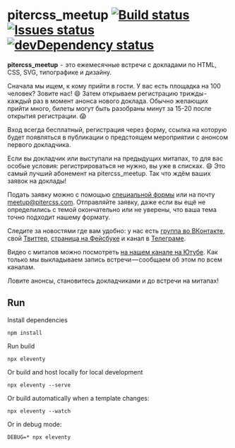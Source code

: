 # pitercss_meetup [![Build status][travis-image]][travis-url] [![Issues status][issues-image]][issues-url] [![devDependency status][dev-dependency-image]][dev-dependency-url]
  
**pitercss_meetup**  -  это ежемесячные встречи с докладами по HTML, CSS, SVG, типографике и дизайну.

Сначала мы ищем, к кому прийти в гости. У вас есть площадка на 100 человек? Зовите нас! 😄 Затем открываем регистрацию трижды - каждый раз в момент анонса нового доклада. Обычно желающих прийти много, билеты могут быть разобраны минут за 15-20 после открытия регистрации. 😱

Вход всегда бесплатный, регистрация через форму, ссылка на которую будет появляться в публикации о предстоящем мероприятии с анонсом первого докладчика.

Если вы докладчик или выступали на предыдущих митапах, то для вас особые условия: регистрироваться не нужно, вы уже в списках. 😄 Это самый лучший абонемент на pitercss_meetup. Так что ждём ваших заявок на доклады!

Подать заявку можно с помощью [специальной формы](https://docs.google.com/forms/d/e/1FAIpQLSe54sCg3DjMM-nfM7MYzDv-hkzjvuILBtNZFTyz4TzuKYia6A/viewform) или на почту [meetup@pitercss.com](mailto:meetup@pitercss.com). Отправляйте заявку, даже если вы ещё не определились с темой окончательно или не уверены, что ваша тема точно подходит нашему формату.

Следите за новостями где вам удобно: у нас есть [группа во ВКонтакте](https://vk.com/pitercss_meetup), свой [Твиттер](https://twitter.com/pitercss_meetup), [страница на Фейсбуке](https://www.facebook.com/pitercssmeetup/) и канал в [Телеграме](https://t.me/pitercss_meetup).

Видео с митапов можно посмотреть [на нашем канале на Ютубе](https://www.youtube.com/pitercss_meetup). Как только мы выкладываем запись встречи — сообщаем об этом по всем каналам.

Ловите анонсы, становитесь докладчиками и до встречи на митапах!

##  Run

Install dependencies
```
npm install
```

Run build
```
npx eleventy
```

Or build and host locally for local development
```
npx eleventy --serve
```

Or build automatically when a template changes:
```
npx eleventy --watch
```

Or in debug mode:
```
DEBUG=* npx eleventy
```


[travis-image]: https://img.shields.io/travis/pitercss/pitercss.ru.svg?style=flat-square
[travis-url]: https://travis-ci.org/pitercss/pitercss.ru

[issues-image]: https://img.shields.io/github/issues/pitercss/pitercss.ru.svg?style=flat-square
[issues-url]: https://github.com/pitercss/pitercss.ru/issues

[dev-dependency-image]: https://david-dm.org/pitercss/pitercss.ru/dev-status.svg?style=flat-square
[dev-dependency-url]: https://david-dm.org/pitercss/pitercss.ru#info=devDependencies
